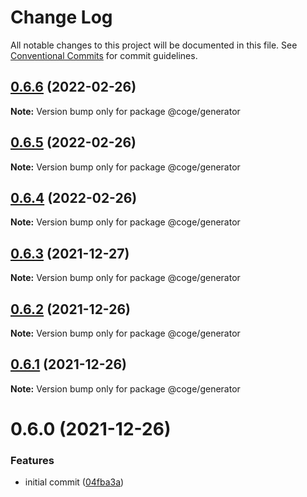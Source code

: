 # Change Log

All notable changes to this project will be documented in this file.
See [Conventional Commits](https://conventionalcommits.org) for commit guidelines.

## [0.6.6](https://github.com/cogejs/coge/compare/@coge/generator@0.6.5...@coge/generator@0.6.6) (2022-02-26)

**Note:** Version bump only for package @coge/generator





## [0.6.5](https://github.com/cogejs/coge/compare/@coge/generator@0.6.4...@coge/generator@0.6.5) (2022-02-26)

**Note:** Version bump only for package @coge/generator





## [0.6.4](https://github.com/cogejs/coge/compare/@coge/generator@0.6.3...@coge/generator@0.6.4) (2022-02-26)

**Note:** Version bump only for package @coge/generator





## [0.6.3](https://github.com/cogejs/coge/compare/@coge/generator@0.6.2...@coge/generator@0.6.3) (2021-12-27)

**Note:** Version bump only for package @coge/generator





## [0.6.2](https://github.com/cogejs/coge/compare/@coge/generator@0.6.1...@coge/generator@0.6.2) (2021-12-26)

**Note:** Version bump only for package @coge/generator





## [0.6.1](https://github.com/cogejs/coge/compare/@coge/generator@0.6.0...@coge/generator@0.6.1) (2021-12-26)

**Note:** Version bump only for package @coge/generator





# 0.6.0 (2021-12-26)


### Features

* initial commit ([04fba3a](https://github.com/cogejs/coge/commit/04fba3a3f5c8c7544243aeffbf933bb0dc4330b6))
